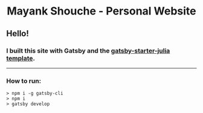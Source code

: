 <h1 align="center">
  Mayank Shouche - Personal Website
</h1>

## Hello!
### I built this site with Gatsby and the [gatsby-starter-julia template](https://www.gatsbyjs.org/starters/niklasmtj/gatsby-starter-julia/).

---
### How to run: 
```npm
> npm i -g gatsby-cli
> npm i
> gatsby develop
```

